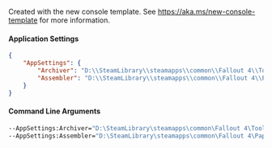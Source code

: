Created with the new console template.
See https://aka.ms/new-console-template for more information.

#### Application Settings
```json
{
	"AppSettings": {
		"Archiver": "D:\\SteamLibrary\\steamapps\\common\\Fallout 4\\Tools\\Archive2\\Archive2.exe",
		"Assembler": "D:\\SteamLibrary\\steamapps\\common\\Fallout 4\\Papyrus Compiler\\PapyrusAssembler.exe"
	}
}
```

#### Command Line Arguments
```bat
--AppSettings:Archiver="D:\SteamLibrary\steamapps\common\Fallout 4\Tools\Archive2\Archive2.exe"
--AppSettings:Assembler="D:\SteamLibrary\steamapps\common\Fallout 4\Papyrus Compiler\PapyrusAssembler.exe"
```
